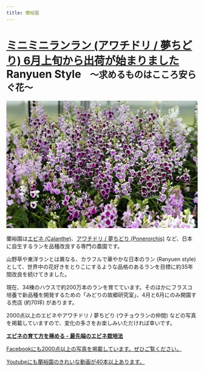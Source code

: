 ```yaml
---
title: 蘭裕園
---
```

<style>
figure img {
	display: block;
	min-width: 494px;
	width: 100%;
}
figcaption {
	text-align: right;
}
.bluray {
	margin-top: 15px;
	width: 40%;
}
.pre {
	border: solid 5px red;
	font-weight: bold;
	text-align: center;
}
</style>
<b><a href="/news/information_of_shipping_of_awachidori_and_yumechidori_2014">ミニミニランラン (アワチドリ / 夢ちどり) 6月上旬から出荷が始まりました</a></b>
Ranyuen Style<small>　～求めるものはこころ安らぐ花～</small>
==
<img src="/assets/images/top_img.jpg" alt="アワチドリ / 夢ちどり - 蘭裕園" />

蘭裕園は[エビネ (Calanthe)](growings/calanthe/)、[アワチドリ / 夢ちどり (Ponerorchis)](growings/ponerorchis/) など、日本に自生するランを品種改良する専門の農園です。

山野草や東洋ランとは異なる、カラフルで華やかな日本のラン (Ranyuen style) として、世界中の花好きをとりこにするような品格のあるランを目標に約35年間改良を続けてきました。

現在、34棟のハウスで約200万本のランを育てています。そのほかにフラスコ培養で新品種を開発するための「みどりの故郷研究室」、4月と6月にのみ開園する売店 (約70坪) があります。

2000点以上のエビネやアワチドリ / 夢ちどり (ウチョウランの仲間) などの写真を掲載していますので、変化の多さをお楽しみいただければ幸いです。

<b><a href="growings/calanthe/growings_calanthe_in_the_new_way">エビネの育て方を極める - 最先端のエビネ栽培法</a></b>

<a class="facebook" href="http://fb.me/ranyuenjapan"><span>Facebookにも2000点以上の写真を掲載しています。ぜひご覧ください。</span></a>

<a class="youtube" href="https://www.youtube.com/playlist?list=PLt3tRMFWeZB-ce852wXcEHamgRZe_PiWD"><span>Youtubeにも蘭裕園のきれいな動画が40本以上あります。</span></a>
